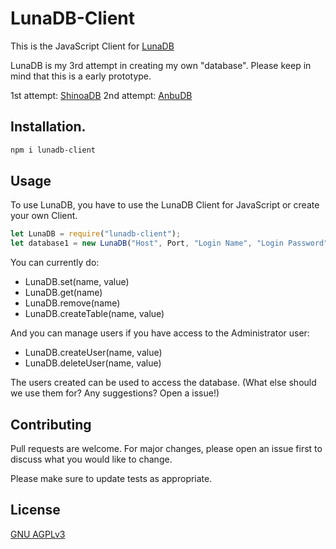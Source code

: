 # LunaDB-Client

This is the JavaScript Client for [LunaDB](https://github.com/Hanyaku-Chan/LunaDB)

LunaDB is my 3rd attempt in creating my own "database".
Please keep in mind that this is a early prototype.

1st attempt: [ShinoaDB](https://github.com/Hanyaku-Chan/ShinoaDB)
2nd attempt: [AnbuDB](https://github.com/Hanyaku-Chan/AnbuDB)

## Installation.

```bash
npm i lunadb-client
```

## Usage

To use LunaDB, you have to use the LunaDB Client for JavaScript or create your own Client.

```javascript
let LunaDB = require("lunadb-client");
let database1 = new LunaDB("Host", Port, "Login Name", "Login Password");
```

You can currently do:
- LunaDB.set(name, value)
- LunaDB.get(name)
- LunaDB.remove(name)
- LunaDB.createTable(name, value)


And you can manage users if you have access to the Administrator user:
- LunaDB.createUser(name, value)
- LunaDB.deleteUser(name, value)

The users created can be used to access the database. (What else should we use them for? Any suggestions? Open a issue!)

## Contributing
Pull requests are welcome. For major changes, please open an issue first to discuss what you would like to change.

Please make sure to update tests as appropriate.

## License
[GNU AGPLv3](https://choosealicense.com/licenses/agpl-3.0/)